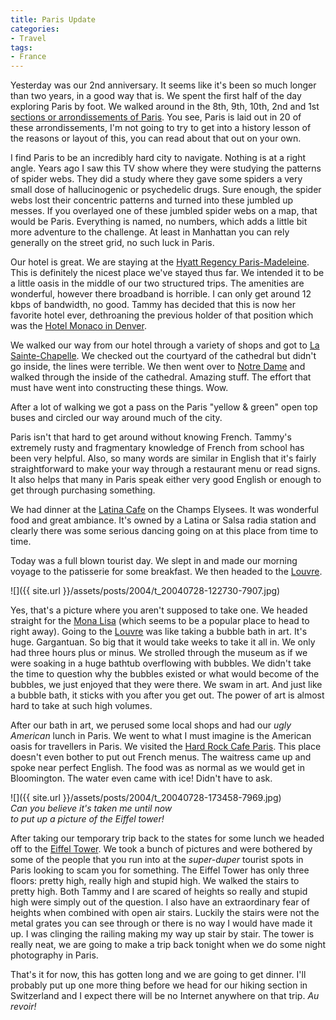 ```yaml
---
title: Paris Update
categories:
- Travel
tags:
- France
---
```


Yesterday was our 2nd anniversary. It seems like it's been so much longer than two years, in a good way that is. We spent the first half of the day exploring Paris by foot. We walked around in the 8th, 9th, 10th, 2nd and 1st [sections or arrondissements of Paris](http://goeurope.about.com/cs/france/l/bl_paris_arr2.htm). You see, Paris is laid out in 20 of these arrondissements, I'm not going to try to get into a history lesson of the reasons or layout of this, you can read about that out on your own.

I find Paris to be an incredibly hard city to navigate. Nothing is at a right angle. Years ago I saw this TV show where they were studying the patterns of spider webs. They did a study where they gave some spiders a very small dose of hallucinogenic or psychedelic drugs. Sure enough, the spider webs lost their concentric patterns and turned into these jumbled up messes. If you overlayed one of these jumbled spider webs on a map, that would be Paris. Everything is named, no numbers, which adds a little bit more adventure to the challenge. At least in Manhattan you can rely generally on the street grid, no such luck in Paris.

Our hotel is great. We are staying at the [Hyatt Regency Paris-Madeleine](http://paris.madeleine.hyatt.com/). This is definitely the nicest place we've stayed thus far. We intended it to be a little oasis in the middle of our two structured trips. The amenities are wonderful, however there broadband is horrible. I can only get around 12 kbps of bandwidth, no good. Tammy has decided that this is now her favorite hotel ever, dethroaning the previous holder of that position which was the [Hotel Monaco in Denver](http://www.monaco-denver.com/).

We walked our way from our hotel through a variety of shops and got to [La Sainte-Chapelle](http://en.wikipedia.org/wiki/Sainte-Chapelle). We checked out the courtyard of the cathedral but didn't go inside, the lines were terrible. We then went over to [Notre Dame](http://en.wikipedia.org/wiki/Notre_Dame) and walked through the inside of the cathedral. Amazing stuff. The effort that must have went into constructing these things. Wow.

After a lot of walking we got a pass on the Paris "yellow & green" open top buses and circled our way around much of the city.

Paris isn't that hard to get around without knowing French. Tammy's extremely rusty and fragmentary knowledge of French from school has been very helpful. Also, so many words are similar in English that it's fairly straightforward to make your way through a restaurant menu or read signs. It also helps that many in Paris speak either very good English or enough to get through purchasing something.

We had dinner at the [Latina Cafe](http://www.latina.fr/) on the Champs Elysees. It was wonderful food and great ambiance. It's owned by a Latina or Salsa radia station and clearly there was some serious dancing going on at this place from time to time.

Today was a full blown tourist day. We slept in and made our morning voyage to the patisserie for some breakfast. We then headed to the [Louvre](http://www.louvre.fr/louvrea.htm).

![]({{ site.url }}/assets/posts/2004/t_20040728-122730-7907.jpg)

Yes, that's a picture where you aren't supposed to take one. We headed straight for the [Mona Lisa](http://en.wikipedia.org/wiki/Mona_Lisa) (which seems to be a popular place to head to right away). Going to the [Louvre](http://www.louvre.fr/louvrea.htm) was like taking a bubble bath in art. It's huge. Gargantuan. So big that it would take weeks to take it all in. We only had three hours plus or minus. We strolled through the museum as if we were soaking in a huge bathtub overflowing with bubbles. We didn't take the time to question why the bubbles existed or what would become of the bubbles, we just enjoyed that they were there. We swam in art. And just like a bubble bath, it sticks with you after you get out. The power of art is almost hard to take at such high volumes.

After our bath in art, we perused some local shops and had our _ugly American_ lunch in Paris. We went to what I must imagine is the American oasis for travellers in Paris. We visited the [Hard Rock Cafe Paris](http://www.hardrock.com/locations/cafes/Cafes.aspx?Lc=PARI). This place doesn't even bother to put out French menus. The waitress came up and spoke near perfect English. The food was as normal as we would get in Bloomington. The water even came with ice! Didn't have to ask.

![]({{ site.url }}/assets/posts/2004/t_20040728-173458-7969.jpg)  
_Can you believe it's taken me until now  
to put up a picture of the Eiffel tower!_

After taking our temporary trip back to the states for some lunch we headed off to the [Eiffel Tower](http://www.tour-eiffel.fr/teiffel/uk/). We took a bunch of pictures and were bothered by some of the people that you run into at the _super-duper_ tourist spots in Paris looking to scam you for something. The Eiffel Tower has only three floors: pretty high, really high and stupid high. We walked the stairs to pretty high. Both Tammy and I are scared of heights so really and stupid high were simply out of the question. I also have an extraordinary fear of heights when combined with open air stairs. Luckily the stairs were not the metal grates you can see through or there is no way I would have made it up. I was clinging the railing making my way up stair by stair. The tower is really neat, we are going to make a trip back tonight when we do some night photography in Paris.

That's it for now, this has gotten long and we are going to get dinner. I'll probably put up one more thing before we head for our hiking section in Switzerland and I expect there will be no Internet anywhere on that trip. _Au revoir!_
